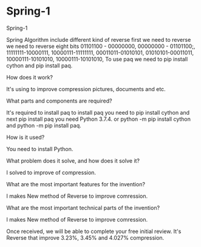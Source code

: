 # Spring-1
Spring-1

Spring Algorithm include different kind of reverse first we need to reverse we need to reverse eight bits 01101100 - 00000000, 00000000 - 01101100;, 11111111-10000111, 10000111-11111111, 00011011-01010101, 01010101-00011011, 10000111-10101010, 10000111-10101010, To use paq we need to pip install cython and pip install paq.


How does it work?

 

It's using to improve compression pictures, documents and etc.

 

What parts and components are required?

 

It's required to install paq to install paq you need to pip install cython and next pip install paq you need Python 3.7.4. or python -m pip install cython and python -m pip install paq.

 

How is it used?

 

You need to install Python.  

 

What problem does it solve, and how does it solve it?

 

I solved to improve of compression.

 

What are the most important features for the invention?

 

I makes New method of Reverse to improve comression.

 

What are the most important technical parts of the invention?

 

I makes New method of Reverse to improve comression.




 

Once received, we will be able to complete your free initial review.
It's Reverse that improve 3.23%, 3.45% and 4.027% compression.
